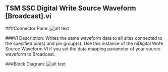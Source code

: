 ## **TSM SSC Digital Write Source Waveform [Broadcast].vi**
###Connector Pane:
![alt text](/Instrument%20Control/Digital/Source%20and%20Capture%20Waveforms/TSM%20SSC%20Digital%20Write%20Source%20Waveform%20[Broadcast].vic.png "TSM SSC Digital Write Source Waveform [Broadcast].vi connector pane")

###VI Description:
Writes the same waveform data to all sites connected to the specified pin(s) and pin group(s). Use this instance of the niDigital Write Source Waveform VI if you set the data mapping parameter of your source waveform to Broadcast.

###Block Diagram:
![alt text](/Instrument%20Control/Digital/Source%20and%20Capture%20Waveforms/TSM%20SSC%20Digital%20Write%20Source%20Waveform%20[Broadcast].vid.png "TSM SSC Digital Write Source Waveform [Broadcast].vi block diagram")
